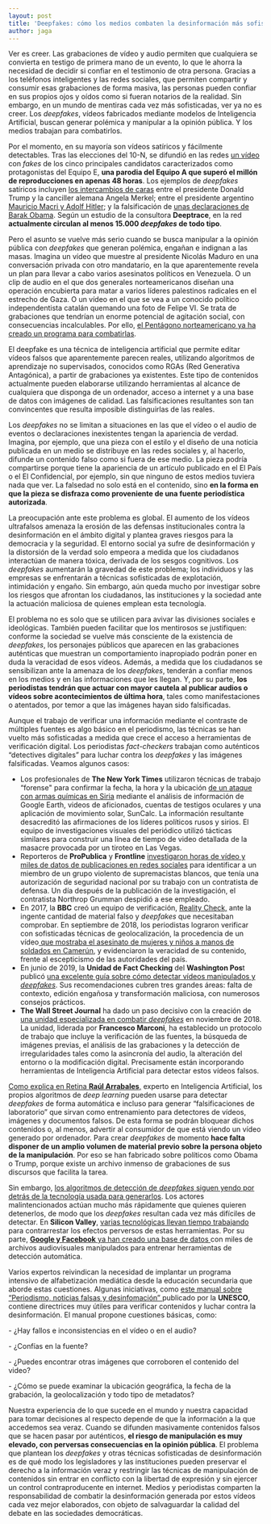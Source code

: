 ```yaml
---
layout: post
title: 'Deepfakes: cómo los medios combaten la desinformación más sofisticada'
author: jaga
---
```

Ver es creer. Las grabaciones de vídeo y audio permiten que cualquiera se convierta en testigo de primera mano de un evento, lo que le ahorra la necesidad de decidir si confiar en el testimonio de otra persona. Gracias a los teléfonos inteligentes y las redes sociales, que permiten compartir y consumir esas grabaciones de forma masiva, las personas pueden confiar en sus propios ojos y oídos como si fueran notarios de la realidad. Sin embargo, en un mundo de mentiras cada vez más sofisticadas, ver ya no es creer. Los _deepfakes_, vídeos fabricados mediante modelos de Inteligencia Artificial, buscan generar polémica y manipular a la opinión pública. Y los medios trabajan para combatirlos.

Por el momento, en su mayoría son vídeos satíricos y fácilmente detectables. Tras las elecciones del 10-N, se difundió en las redes [un vídeo](https://www.youtube.com/watch?v=dj5M4s-cdAw) con _fakes_ de los cinco principales candidatos caracterizados como protagonistas del Equipo E, **una parodia del Equipo A que superó el millón de reproducciones en apenas 48 horas**. Los ejemplos de _deepfakes_ satíricos incluyen [los intercambios de caras](https://www.youtube.com/watch?v=5hZOcmqWKzY) entre el presidente Donald Trump y la canciller alemana Angela Merkel; entre el presidente argentino [Mauricio Macri y Adolf Hitler](https://www.youtube.com/watch?v=M8t6hGRtDac); y la falsificación de [unas declaraciones de Barak Obama](https://www.youtube.com/watch?v=gLoI9hAX9dw). Según un estudio de la consultora **Deeptrace**, en la red **actualmente circulan al menos 15.000 _deepfakes_ de todo tipo**.

Pero el asunto se vuelve más serio cuando se busca manipular a la opinión pública con _deepfakes_ que generan polémica, engañan e indignan a las masas. Imagina un vídeo que muestre al presidente Nicolás Maduro en una conversación privada con otro mandatario, en la que aparentemente revela un plan para llevar a cabo varios asesinatos políticos en Venezuela. O un clip de audio en el que dos generales norteamericanos diseñan una operación encubierta para matar a varios líderes palestinos radicales en el estrecho de Gaza. O un vídeo en el que se vea a un conocido político independentista catalán quemando una foto de Felipe VI. Se trata de grabaciones que tendrían un enorme potencial de agitación social, con consecuencias incalculables. Por ello, [el Pentágono norteamericano ya ha creado un programa para combatirlas](https://edition.cnn.com/interactive/2019/01/business/pentagons-race-against-deepfakes/). 

El deepfake es una técnica de inteligencia artificial que permite editar vídeos falsos que aparentemente parecen reales, utilizando algoritmos de aprendizaje no supervisados, conocidos como RGAs (Red Generativa Antagónica), a partir de grabaciones ya existentes. Este tipo de contenidos actualmente pueden elaborarse utilizando herramientas al alcance de cualquiera que disponga de un ordenador, acceso a internet y a una base de datos con imágenes de calidad. Las falsificaciones resultantes son tan convincentes que resulta imposible distinguirlas de las reales.

Los _deepfakes_ no se limitan a situaciones en las que el vídeo o el audio de eventos o declaraciones inexistentes tengan la apariencia de verdad. Imagina, por ejemplo, que una pieza con el estilo y el diseño de una noticia publicada en un medio se distribuye en las redes sociales y, al hacerlo, difunde un contenido falso como si fuera de ese medio. La pieza podría compartirse porque tiene la apariencia de un artículo publicado en el El País o el El Confidencial, por ejemplo, sin que ninguno de estos medios tuviera nada que ver. La falsedad no solo está en el contenido, sino **en la forma en que la pieza se disfraza como proveniente de una fuente periodística autorizada**.

La preocupación ante este problema es global. El aumento de los vídeos ultrafalsos amenaza la erosión de las defensas institucionales contra la desinformación en el ámbito digital y plantea graves riesgos para la democracia y la seguridad. El entorno social ya sufre de desinformación y la distorsión de la verdad solo empeora a medida que los ciudadanos interactúan de manera tóxica, derivada de los sesgos cognitivos. Los  _deepfakes_ aumentarán la gravedad de este problema; los individuos y las empresas se enfrentarán a técnicas sofisticadas de explotación, intimidación y engaño. Sin embargo, aún queda mucho por investigar sobre los riesgos que afrontan los ciudadanos, las instituciones y la sociedad ante la actuación maliciosa de quienes emplean esta tecnología. 

El problema no es solo que se utilicen para avivar las divisiones sociales e ideológicas. También pueden facilitar que los mentirosos se justifiquen: conforme la sociedad se vuelve más consciente de la existencia de  _deepfakes_, los personajes públicos que aparecen en las grabaciones auténticas que muestran un comportamiento inapropiado podrán poner en duda la veracidad de esos vídeos. Además, a medida que los ciudadanos se sensibilizan ante la amenaza de los  _deepfakes_, tenderán a confiar menos en los medios y en las informaciones que les llegan. Y, por su parte, **los periodistas tendrán que actuar con mayor cautela al publicar audios o vídeos sobre acontecimientos de última hora**, tales como manifestaciones o atentados, por temor a que las imágenes hayan sido falsificadas.

Aunque el trabajo de verificar una información mediante el contraste de múltiples fuentes es algo básico en el periodismo, las técnicas se han vuelto más sofisticadas a medida que crece el acceso a herramientas de verificación digital. Los periodistas _fact-checkers_ trabajan como auténticos “detectives digitales” para luchar contra los  _deepfakes_ y las imágenes falsificadas. Veamos algunos casos:

* Los profesionales de **The New York Times** utilizaron técnicas de trabajo “forense" para confirmar la fecha, la hora y la ubicación [de un ataque con armas químicas en Siria](https://www.nytimes.com/2017/05/01/insider/the-times-uses-forensic-mapping-to-verify-a-syrian-chemical-attack.html?_r=0) mediante el análisis de información de Google Earth, videos de aficionados, cuentas de testigos oculares y una aplicación de movimiento solar, SunCalc. La información resultante desacreditó las afirmaciones de los líderes políticos rusos y sirios. El equipo de investigaciones visuales del periódico utilizó tácticas similares para construir una línea de tiempo de video detallada de la masacre provocada por un tiroteo en Las Vegas. 
* Reporteros de **ProPublica** y **Frontline** [investigaron horas de vídeo y miles de datos de publicaciones en redes sociales](https://www.propublica.org/article/michael-miselis-rise-above-movement-white-supremacist-group-northrop-grumman) para identificar a un miembro de un grupo violento de supremacistas blancos, que tenía una autorización de seguridad nacional por su trabajo con un contratista de defensa. Un día después de la publicación de la investigación, el contratista Northrop Grumman despidió a ese empleado. 
* En 2017, la **BBC** creó un equipo de verificación, [Reality Check,](https://www.bbc.com/news/reality_check) ante la ingente cantidad de material falso y  _deepfakes_ que necesitaban comprobar. En septiembre de 2018, los periodistas lograron verificar con sofisticadas técnicas de geolocalización, la procedencia de un vídeo[ que mostraba el asesinato de mujeres y niños a manos de soldados en Camerún](https://www.poynter.org/fact-checking/2018/how-the-bbc-verified-that-video-of-a-grisly-murder-in-cameroon-step-by-step/), y evidenciaron la veracidad de su contenido, frente al escepticismo de las autoridades del país.
* En junio de 2019, la **Unidad de Fact Checking** del **Washington Pos**t publicó [una excelente guía sobre cómo detectar vídeos manipulados y _deepfakes_](https://www.washingtonpost.com/graphics/2019/politics/fact-checker/manipulated-video-guide/). Sus recomendaciones cubren tres grandes áreas: falta de contexto, edición engañosa y transformación maliciosa, con numerosos consejos prácticos.
* **The Wall Street Journal** ha dado un paso decisivo con la creación de [una unidad especializada en combatir _deepfakes_](https://www.niemanlab.org/2018/11/how-the-wall-street-journal-is-preparing-its-journalists-to-detect-deepfakes/) en noviembre de 2018. La unidad, liderada por **Francesco Marconi**, ha establecido un protocolo de trabajo que incluye la verificación de las fuentes, la búsqueda de imágenes previas, el análisis de las grabaciones y la detección de irregularidades tales como la asincronía del audio, la alteración del entorno o la modificación digital. Precisamente están incorporando herramientas de Inteligencia Artificial para detectar estos vídeos falsos.

[Como explica en Retina **Raúl Arrabales**,](https://retina.elpais.com/retina/2018/09/17/innovacion/1537177382_367863.html) experto en Inteligencia Artificial, los propios algoritmos de _deep learning_ pueden usarse para detectar  _deepfakes_ de forma automática e incluso para generar “falsificaciones de laboratorio” que sirvan como entrenamiento para detectores de vídeos, imágenes y documentos falsos. De esta forma se podrán bloquear dichos contenidos o, al menos, advertir al consumidor de que está viendo un vídeo generado por ordenador. Para crear  _deepfakes_ de momento **hace falta disponer de un amplio volumen de material previo sobre la persona objeto de la manipulación**. Por eso se han fabricado sobre políticos como Obama o Trump, porque existe un archivo inmenso de grabaciones de sus discursos que facilita la tarea. 

Sin embargo, [los algoritmos de detección de  _deepfakes_ siguen yendo por detrás de la tecnología usada para generarlos](https://www.xataka.com/inteligencia-artificial/ha-comenzado-carrera-para-crear-tecnologia-capaz-detectar-deepfakes-falsificadores-llevan-ventaja). Los actores malintencionados actúan mucho más rápidamente que quienes quieren detenerlos, de modo que los  _deepfakes_ resultan cada vez más difíciles de detectar. En **Silicon Valley**, [varias tecnológicas llevan tiempo trabajando](https://www.latimes.com/politics/story/2019-11-05/deep-fakes-2020-election-silicon-valley-cure) para contrarrestar los efectos perversos de estas herramientas. Por su parte, [**Google y Facebook** ya han creado una base de datos ](https://elpais.com/tecnologia/2019/10/29/actualidad/1572343240_676009.html)con miles de archivos audiovisuales manipulados para entrenar herramientas de detección automática.

Varios expertos reivindican la necesidad de implantar un programa intensivo de alfabetización mediática desde la educación secundaria que aborde estas cuestiones. Algunas iniciativas, como [este manual sobre “Periodismo, noticias falsas y desinfomación” ](https://es.unesco.org/sites/default/files/journalism_fake_news_disinformation_print_friendly_0.pdf)publicado por la **UNESCO**, contiene directrices muy útiles para verificar contenidos y luchar contra la desinformación. El manual propone cuestiones básicas, como: 

\- ¿Hay fallos e inconsistencias en el vídeo o en el audio?

\- ¿Confías en la fuente?

\- ¿Puedes encontrar otras imágenes que corroboren el contenido del video?

\- ¿Cómo se puede examinar la ubicación geográfica, la fecha de la grabación, la geolocalización y todo tipo de metadatos?

Nuestra experiencia de lo que sucede en el mundo y nuestra capacidad para tomar decisiones al respecto depende de que la información a la que accedemos sea veraz. Cuando se difunden masivamente contenidos falsos que se hacen pasar por auténticos, **el riesgo de manipulación es muy elevado, con perversas consecuencias en la opinión pública**. El problema que plantean los  _deepfakes_ y otras técnicas sofisticadas de desinformación es de qué modo los legisladores y las instituciones pueden preservar el derecho a la información veraz y restringir las técnicas de manipulación de contenidos sin entrar en conflicto con la libertad de expresión y sin ejercer un control contraproducente en internet. Medios y periodistas comparten la responsabilidad de combatir la desinformación generada por estos vídeos cada vez mejor elaborados, con objeto de salvaguardar la calidad del debate en las sociedades democráticas.
